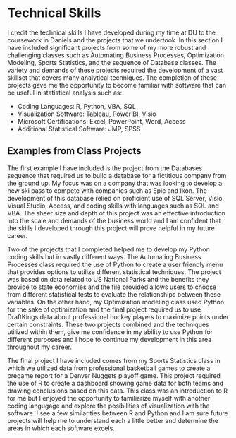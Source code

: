 # Technical Skills

I credit the technical skills I have developed during my time at DU to the coursework in Daniels and the projects that we undertook. In this section I have included significant projects from some of my more robust and challenging classes such as Automating Business Processes, Optimization Modeling, Sports Statistics, and the sequence of Database classes. The variety and demands of these projects required the development of a vast skillset that covers many analytical techniques. The completion of these projects gave me the opportunity to become familiar with software that can be useful in statistical analysis such as:
- Coding Languages: R, Python, VBA, SQL
- Visualization Software: Tableau, Power BI, Visio
- Microsoft Certifications: Excel, PowerPoint, Word, Access
- Additional Statistical Software: JMP, SPSS

## Examples from Class Projects
The first example I have included is the project from the Databases sequence that required us to build a database for a fictitious company from the ground up. My focus was on a company that was looking to develop a new ski pass to compete with companies such as Epic and Ikon. The development of this database relied on proficient use of SQL Server, Visio, Visual Studio, Access, and coding skills with languages such as SQL and VBA. The sheer size and depth of this project was an effective introduction into the scale and demands of the business world and I am confident that the skills I developed through this project will prove helpful in my future career. 

Two of the projects that I completed helped me to develop my Python coding skills but in vastly different ways. The Automating Business Processes class required the use of Python to create a user friendly menu that provides options to utilize different statistical techniques. The project was based on data related to US National Parks and the benefits they provide to state economies and the file provided allows users to choose from different statistical tests to evaluate the relationships between these variables. On the other hand, my Optimization modeling class used Python for the sake of optimization and the final project required us to use DraftKings data about professional hockey players to maximize points under certain constraints. These two projects combined and the techniques utilized within them, give me confidence in my ability to use Python for different purposes and I hope to continue my development in this area throughout my career.

The final project I have included comes from my Sports Statistics class in which we utilized data from professional basketball games to create a pregame report for a Denver Nuggets playoff game. This project required the use of R to create a dashboard showing game data for both teams and drawing conclusions based on this data. This class was an introduction to R for me but I enjoyed the opportunity to familiarize myself with another coding langugage and explore the posibilities of visualization with the software. I see a few similarities between R and Python and I am sure future projects will help me to understand each a little better and determine the areas in which each software excels. 


